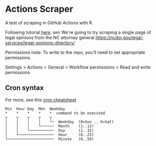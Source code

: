 # Actions Scraper
A test of scraping in GitHub Actions with R.

Following tutorial [here](https://www.gavinrozzi.com/post/automating-scraping-gh-actions/).
sen
We're going to try scraping a single page of legal opinions from the NC attorney general
https://ncdoj.gov/legal-services/legal-opinions-directory/

Permissions note: To write to the repo, you'll need to set appropriate permissions.

Settings > Actions > General > Workflow permissions > Read and write permissions


## Cron syntax

For more, see this [cron cheatsheet](https://devhints.io/cron)

```
Min  Hour Day  Mon  Weekday
*    *    *    *    *  command to be executed
┬    ┬    ┬    ┬    ┬
│    │    │    │    └─  Weekday  (0=Sun .. 6=Sat)
│    │    │    └──────  Month    (1..12)
│    │    └───────────  Day      (1..31)
│    └────────────────  Hour     (0..23)
└─────────────────────  Minute   (0..59)
```